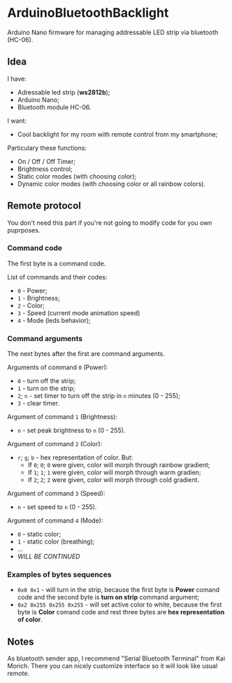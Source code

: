 # ArduinoBluetoothBacklight

Arduino Nano firmware for managing addressable LED strip via bluetooth (HC-06).

## Idea
I have:
- Adressable led strip (**ws2812b**);
- Arduino Nano;
- Bluetooth module HC-06.

I want:
- Cool backlight for my room with remote control from my smartphone;

Particulary these functions:
- On / Off / Off Timer;
- Brightness control;
- Static color modes (with choosing color);
- Dynamic color modes (with choosing color or all rainbow colors).

## Remote protocol
You don't need this part if you're not going to modify code for you own puprposes.

### Command code
The first byte is a command code.

List of commands and their codes:
- `0` - Power;
- `1` - Brightness;
- `2` - Color;
- `3` - Speed (current mode animation speed)
- `4` - Mode (leds behavior);

### Command arguments
The next bytes after the first are command arguments.

Arguments of command `0` (Power):
-  `0` - turn off the strip;
-  `1` - turn on the strip;
-  `2`; `n` - set timer to turn off the strip in `n` minutes (0 - 255);
-  `3` - clear timer.
  
Argument of command `1` (Brightness):
- `n` - set peak brightness to `n` (0 - 255).

Argument of command `2` (Color):
- `r`; `g`; `b` - hex representation of color. But:
  - If `0`; `0`; `0` were given, color will morph through rainbow gradient;
  - If `1`; `1`; `1` were given, color will morph through warm gradien;
  - If `2`; `2`; `2` were given, color will morph through cold gradient.
  

Argument of command `3` (Speed):
- `n` - set speed to `n` (0 - 255).

Argument of command `4` (Mode):
- `0` - static color;
- `1` - static color (breathing);
- ...
- *WILL BE CONTINUED*

### Examples of bytes sequences
- `0x0 0x1` - will turn in the strip, because the first byte is **Power** comand code and the second byte is **turn on strip** command argument;
- `0x2 0x255 0x255 0x255` - will set active color to white, because the first byte is **Color** comand code and rest three bytes are **hex representation of color**.

## Notes
As bluetooth sender app, I recommend "Serial Bluetooth Terminal" from Kai Morich. There you can nicely customize interface so it will look like usual remote. 



 